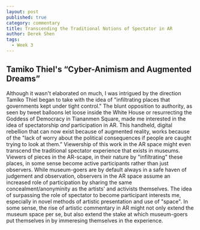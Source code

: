 ```yaml
---
layout: post
published: true
category: commentary
title: Transcending the Traditional Notions of Spectator in AR
author: Derek Shen
tags:
  - Week 3
---
```

## Tamiko Thiel's “Cyber-Animism and Augmented Dreams”

Although it wasn't elaborated on much, I was intrigued by the direction Tamiko Thiel began to take with the idea of "infiltrating places that governments kept under tight control." The blunt opposition to authority, as seen by tweet balloons let loose inside the White House or resurrecting the Goddess of Democracy in Tiananmen Square, made me interested in the idea of spectatorship _and_ participation in AR. This handheld, digital rebellion that can now exist because of augmented reality, works because of the "lack of worry about the political consequences if people are caught trying to look at them." Viewership of this work in the AR space might even transcend the traditional spectator experience that exists in museums. Viewers of pieces in the AR-scape, in their nature by "infiltrating" these places, in some sense become active participants rather than just observers. While museum-goers are by default always in a safe haven of judgement and observation, observers in the AR space assume an increased role of participation by sharing the same concealment/anonyminity as the artists' and activists themselves. The idea of surpassing the role of spectator to become participant interests me, especially in novel methods of artistic presentation and use of "space". In some sense, the rise of artistic commentary in AR might not only extend the museum space per se, but also extend the stake at which museum-goers put themselves in by immeresing themselves in the experience.

